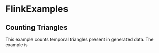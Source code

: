 # FlinkExamples

## Counting Triangles

This example counts temporal triangles present in generated data.  The 
example is 
